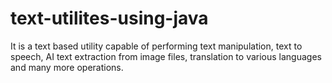 # text-utilites-using-java
It is a text based utility capable of performing text manipulation, text to speech, AI text extraction from image files, translation to various languages and many more operations.
